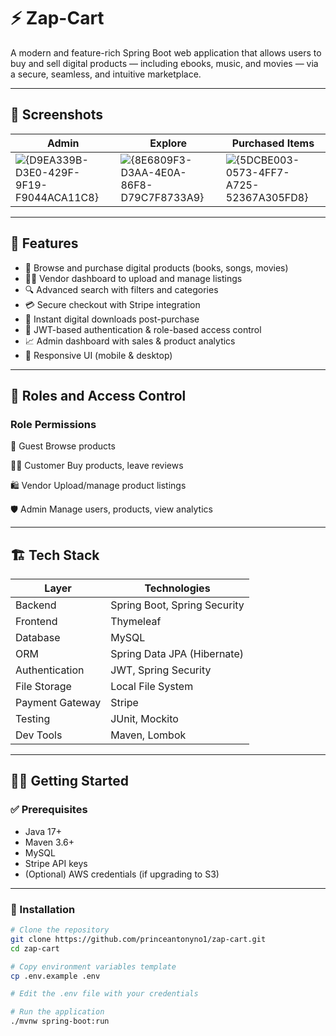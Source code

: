 # ⚡ Zap-Cart

A modern and feature-rich Spring Boot web application that allows users to buy and sell digital products — including ebooks, music, and movies — via a secure, seamless, and intuitive marketplace.

---

## 📸 Screenshots

| Admin | Explore | Purchased Items |
|-----------|--------------|-----------------|
| ![{D9EA339B-D3E0-429F-9F19-F9044ACA11C8}](https://github.com/user-attachments/assets/11177da5-13bb-4430-a01a-405ef1139589) | ![{8E6809F3-D3AA-4E0A-86F8-D79C7F8733A9}](https://github.com/user-attachments/assets/3da5ff9c-5096-4ac7-969a-3bdc6c162320) | ![{5DCBE003-0573-4FF7-A725-52367A305FD8}](https://github.com/user-attachments/assets/40ee7521-d1b4-4f7d-8a26-074d658a2bdf) |


---

## 🚀 Features

- 🛒 Browse and purchase digital products (books, songs, movies)
- 👨‍💻 Vendor dashboard to upload and manage listings
- 🔍 Advanced search with filters and categories
- 💳 Secure checkout with Stripe integration
- 📂 Instant digital downloads post-purchase
- 🔐 JWT-based authentication & role-based access control
- 📈 Admin dashboard with sales & product analytics
- 📱 Responsive UI (mobile & desktop)

---

## 🔐 Roles and Access Control

### Role	Permissions

👤 Guest	Browse products

🧑‍💼 Customer	Buy products, leave reviews

🛍️ Vendor	Upload/manage product listings

🛡️ Admin	Manage users, products, view analytics

---

## 🏗️ Tech Stack

| Layer           | Technologies                          |
|----------------|----------------------------------------|
| Backend         | Spring Boot, Spring Security           |
| Frontend        | Thymeleaf                              |
| Database        | MySQL                                  |
| ORM             | Spring Data JPA (Hibernate)            |
| Authentication  | JWT, Spring Security                   |
| File Storage    | Local File System                      |
| Payment Gateway | Stripe                                 |
| Testing         | JUnit, Mockito                         |
| Dev Tools       | Maven, Lombok           |

---


## 🧑‍💻 Getting Started

### ✅ Prerequisites

- Java 17+
- Maven 3.6+
- MySQL
- Stripe API keys
- (Optional) AWS credentials (if upgrading to S3)



---

### 🔧 Installation

```bash
# Clone the repository
git clone https://github.com/princeantonyno1/zap-cart.git
cd zap-cart

# Copy environment variables template
cp .env.example .env

# Edit the .env file with your credentials

# Run the application
./mvnw spring-boot:run
